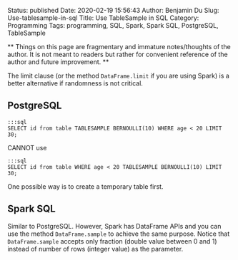 Status: published
Date: 2020-02-19 15:56:43
Author: Benjamin Du
Slug: Use-tablesample-in-sql
Title: Use TableSample in SQL
Category: Programming
Tags: programming, SQL, Spark, Spark SQL, PostgreSQL, TableSample

**
Things on this page are fragmentary and immature notes/thoughts of the author.
It is not meant to readers but rather for convenient reference of the author and future improvement.
**

The limit clause (or the method `DataFrame.limit` if you are using Spark)
is a better alternative if randomness is not critical.

## PostgreSQL

    :::sql
    SELECT id from table TABLESAMPLE BERNOULLI(10) WHERE age < 20 LIMIT 30;

CANNOT use

    :::sql
    SELECT id from table WHERE age < 20 TABLESAMPLE BERNOULLI(10) LIMIT 30;

One possible way is to create a temporary table first. 

## Spark SQL

Similar to PostgreSQL.
However, 
Spark has DataFrame APIs
and you can use the method `DataFrame.sample` to achieve the same purpose.
Notice that `DataFrame.sample` accepts only fraction (double value between 0 and 1)
instead of number of rows (integer value) as the parameter.
